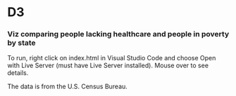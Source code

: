 # D3
### Viz comparing people lacking healthcare and people in poverty by state
To run, right click on index.html in Visual Studio Code and choose Open with Live Server (must have Live Server installed).
Mouse over to see details.

The data is from the U.S. Census Bureau.
